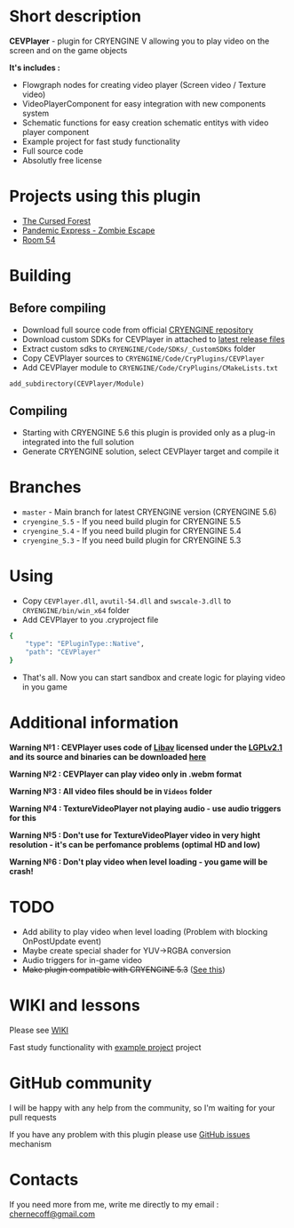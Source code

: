 
# Short description
**CEVPlayer** - plugin for CRYENGINE V allowing you to play video on the screen and on the game objects

**It's includes :** 
* Flowgraph nodes for creating video player (Screen video / Texture video)
* VideoPlayerComponent for easy integration with new components system
* Schematic functions for easy creation schematic entitys with video player component
* Example project for fast study functionality 
* Full source code 
* Absolutly free license

# Projects using this plugin
* <a href=https://store.steampowered.com/app/345430/The_Cursed_Forest/>The Cursed Forest</a>
* <a href=https://store.steampowered.com/app/939510/Pandemic_Express__Zombie_Escape/>Pandemic Express - Zombie Escape</a>
* <a href=https://store.steampowered.com/app/673240/Room_54/>Room 54</a>

# Building
## Before compiling
* Download full source code from official <a href=https://github.com/CRYTEK/CRYENGINE/releases>CRYENGINE repository</a>
* Download custom SDKs for CEVPlayer in attached to  <a href=https://github.com/afrostalin/CEVPlayer/releases/latest>latest release files</a> 
* Extract custom sdks to `CRYENGINE/Code/SDKs/_CustomSDKs` folder
* Copy CEVPlayer sources to  `CRYENGINE/Code/CryPlugins/CEVPlayer `
* Add CEVPlayer module to `CRYENGINE/Code/CryPlugins/CMakeLists.txt `
```
add_subdirectory(CEVPlayer/Module)
```
## Compiling
* Starting with CRYENGINE 5.6 this plugin is provided only as a plug-in integrated into the full solution
* Generate CRYENGINE solution, select CEVPlayer target and compile it

# Branches 
* `master` - Main branch for latest CRYENGINE version (CRYENGINE 5.6)
* `cryengine_5.5` - If you need build plugin for CRYENGINE 5.5
* `cryengine_5.4` - If you need build plugin for CRYENGINE 5.4
* `cryengine_5.3` - If you need build plugin for CRYENGINE 5.3

# Using
* Copy ` CEVPlayer.dll `, `avutil-54.dll` and `swscale-3.dll` to `CRYENGINE/bin/win_x64` folder
* Add CEVPlayer to you .cryproject file

```bash
{
    "type": "EPluginType::Native",
    "path": "CEVPlayer"
}
```
* That's all. Now you can start sandbox and create logic for playing video in you game

# Additional information
**Warning №1 : CEVPlayer uses code of <a href=https://libav.org>Libav</a> licensed under the <a href=https://www.gnu.org/licenses/old-licenses/lgpl-2.1.html>LGPLv2.1</a> and its source and binaries can be downloaded <a href=http://builds.libav.org/windows/>here</a>**

**Warning №2 : CEVPlayer can play video only in .webm format**

**Warning №3 : All video files should be in `Videos` folder**

**Warning №4 : TextureVideoPlayer not playing audio - use audio triggers for this**

**Warning №5 : Don't use for TextureVideoPlayer video in very hight resolution - it's can be perfomance problems (optimal HD and low)**

**Warning №6 : Don't play video when level loading - you game will be crash!**

# TODO
* Add ability to play video when level loading (Problem with blocking OnPostUpdate event)
* Maybe create special shader for YUV->RGBA conversion
* Audio triggers for in-game video
* ~~Make plugin compatible with CRYENGINE 5.3~~ ([See this](https://github.com/afrostalin/CEVPlayer/tree/cryengine_5.3))

# WIKI and lessons
Please see [WIKI](https://github.com/afrostalin/CEVPlayer/wiki)

Fast study functionality with [example project](https://github.com/afrostalin/VideoPluginExample) project

# GitHub community

I will be happy with any help from the community, so I'm waiting for your pull requests 

If you have any problem with this plugin please use [GitHub issues](https://github.com/afrostalin/CEVPlayer/issues) mechanism

# Contacts

If you need more from me, write me directly to my email : chernecoff@gmail.com
